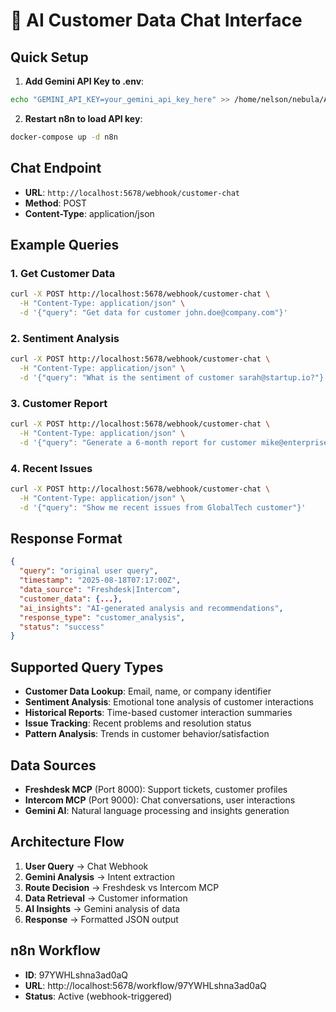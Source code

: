 # 🤖 AI Customer Data Chat Interface

## Quick Setup

1. **Add Gemini API Key to .env**:
```bash
echo "GEMINI_API_KEY=your_gemini_api_key_here" >> /home/nelson/nebula/Aura/.env
```

2. **Restart n8n to load API key**:
```bash
docker-compose up -d n8n
```

## Chat Endpoint
- **URL**: `http://localhost:5678/webhook/customer-chat`
- **Method**: POST
- **Content-Type**: application/json

## Example Queries

### 1. Get Customer Data
```bash
curl -X POST http://localhost:5678/webhook/customer-chat \
  -H "Content-Type: application/json" \
  -d '{"query": "Get data for customer john.doe@company.com"}'
```

### 2. Sentiment Analysis
```bash
curl -X POST http://localhost:5678/webhook/customer-chat \
  -H "Content-Type: application/json" \
  -d '{"query": "What is the sentiment of customer sarah@startup.io?"}'
```

### 3. Customer Report
```bash
curl -X POST http://localhost:5678/webhook/customer-chat \
  -H "Content-Type: application/json" \
  -d '{"query": "Generate a 6-month report for customer mike@enterprise.com"}'
```

### 4. Recent Issues
```bash
curl -X POST http://localhost:5678/webhook/customer-chat \
  -H "Content-Type: application/json" \
  -d '{"query": "Show me recent issues from GlobalTech customer"}'
```

## Response Format
```json
{
  "query": "original user query",
  "timestamp": "2025-08-18T07:17:00Z",
  "data_source": "Freshdesk|Intercom",
  "customer_data": {...},
  "ai_insights": "AI-generated analysis and recommendations",
  "response_type": "customer_analysis",
  "status": "success"
}
```

## Supported Query Types
- **Customer Data Lookup**: Email, name, or company identifier
- **Sentiment Analysis**: Emotional tone analysis of customer interactions
- **Historical Reports**: Time-based customer interaction summaries
- **Issue Tracking**: Recent problems and resolution status
- **Pattern Analysis**: Trends in customer behavior/satisfaction

## Data Sources
- **Freshdesk MCP** (Port 8000): Support tickets, customer profiles
- **Intercom MCP** (Port 9000): Chat conversations, user interactions
- **Gemini AI**: Natural language processing and insights generation

## Architecture Flow
1. **User Query** → Chat Webhook
2. **Gemini Analysis** → Intent extraction
3. **Route Decision** → Freshdesk vs Intercom MCP
4. **Data Retrieval** → Customer information
5. **AI Insights** → Gemini analysis of data
6. **Response** → Formatted JSON output

## n8n Workflow
- **ID**: 97YWHLshna3ad0aQ
- **URL**: http://localhost:5678/workflow/97YWHLshna3ad0aQ
- **Status**: Active (webhook-triggered)
